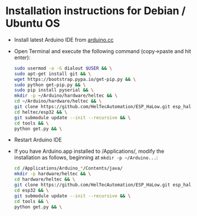 Installation instructions for Debian / Ubuntu OS
=================================================

- Install latest Arduino IDE from [arduino.cc](https://www.arduino.cc/en/Main/Software)
- Open Terminal and execute the following command (copy->paste and hit enter):

  ```bash
  sudo usermod -a -G dialout $USER && \
  sudo apt-get install git && \
  wget https://bootstrap.pypa.io/get-pip.py && \
  sudo python get-pip.py && \
  sudo pip install pyserial && \
  mkdir -p ~/Arduino/hardware/heltec && \
  cd ~/Arduino/hardware/heltec && \
  git clone https://github.com/HelTecAutomation/ESP_HaLow.git esp_halow && \
  cd heltec/esp32 && \
  git submodule update --init --recursive && \
  cd tools && \
  python get.py && \
  ```
- Restart Arduino IDE



- If you have Arduino.app installed to /Applications/, modify the installation as follows, beginning at `mkdir -p ~/Arduino...`:

  ```bash
  cd /Applications/Arduino_*/Contents/java/
  mkdir -p hardware/heltec && \
  cd hardware/heltec && \
  git clone https://github.com/HelTecAutomation/ESP_HaLow.git esp_halow && \
  cd esp32 && \
  git submodule update --init --recursive && \
  cd tools && \
  python get.py && \
  ```